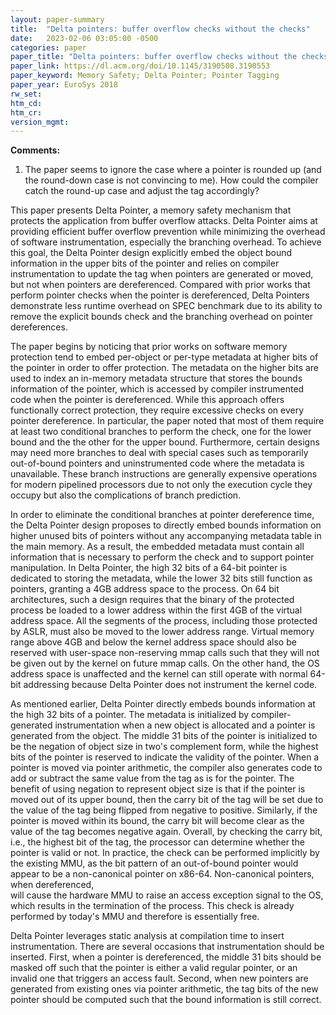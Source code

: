 ```yaml
---
layout: paper-summary
title:  "Delta pointers: buffer overflow checks without the checks"
date:   2023-02-06 03:05:00 -0500
categories: paper
paper_title: "Delta pointers: buffer overflow checks without the checks"
paper_link: https://dl.acm.org/doi/10.1145/3190508.3190553
paper_keyword: Memory Safety; Delta Pointer; Pointer Tagging
paper_year: EuroSys 2018
rw_set:
htm_cd:
htm_cr:
version_mgmt:
---
```


**Comments:**

1. The paper seems to ignore the case where a pointer is rounded up (and the round-down case is not convincing to me).
How could the compiler catch the round-up case and adjust the tag accordingly?

This paper presents Delta Pointer, a memory safety mechanism that protects the application from buffer overflow attacks.
Delta Pointer aims at providing efficient buffer overflow prevention while minimizing the overhead of software 
instrumentation, especially the branching overhead. To achieve this goal, the Delta Pointer design explicitly embed
the object bound information in the upper bits of the pointer and relies on compiler instrumentation to update
the tag when pointers are generated or moved, but not when pointers are dereferenced. Compared with prior works 
that perform pointer checks when the pointer is dereferenced, Delta Pointers demonstrate less runtime overhead 
on SPEC benchmark due to its ability to remove the explicit bounds check and the branching overhead on pointer
dereferences.

The paper begins by noticing that prior works on software memory protection tend to embed per-object or 
per-type metadata at higher bits of the pointer in order to offer protection. The metadata on the higher bits are 
used to index an in-memory metadata structure that stores the bounds information of the pointer, which is accessed 
by compiler instrumented code when the pointer is dereferenced. While this approach offers functionally correct
protection, they require excessive checks on every pointer dereference. In particular, the paper noted that 
most of them require at least two conditional branches to perform the check, one for the lower bound and the 
the other for the upper bound. Furthermore, certain designs may need more branches to deal with special cases 
such as temporarily out-of-bound pointers and uninstrumented code where the metadata is unavailable. 
These branch instructions are generally expensive operations for modern pipelined processors due to not only 
the execution cycle they occupy but also the complications of branch prediction.

In order to eliminate the conditional branches at pointer dereference time, the Delta Pointer design proposes to
directly embed bounds information on higher unused bits of pointers without any accompanying metadata table
in the main memory. As a result, the embedded metadata must contain all information that is necessary to perform
the check and to support pointer manipulation. In Delta Pointer, the high 32 bits of a 64-bit pointer is dedicated
to storing the metadata, while the lower 32 bits still function as pointers, granting a 4GB address space to the
process. On 64 bit architectures, such a design requires that the binary of the protected process be loaded to
a lower address within the first 4GB of the virtual address space. All the segments of the process, including those
protected by ASLR, must also be moved to the lower address range. Virtual memory range above 4GB and below the kernel
address space should also be reserved with user-space non-reserving mmap calls such that they will not be given out
by the kernel on future mmap calls. On the other hand, the OS address space is unaffected and the kernel can still 
operate with normal 64-bit addressing because Delta Pointer does not instrument the kernel code.

As mentioned earlier, Delta Pointer directly embeds bounds information at the high 32 bits of a pointer.
The metadata is initialized by compiler-generated instrumentation when a new object is allocated and a pointer 
is generated from the object.
The middle 31 bits of the pointer is initialized to be the negation of object size in two's complement form,
while the highest bits of the pointer is reserved to indicate the validity of the pointer.
When a pointer is moved via pointer arithmetic, the compiler also generates code to add or subtract the
same value from the tag as is for the pointer.
The benefit of using negation to represent object size is that if the pointer is moved out of its upper bound, then
the carry bit of the tag will be set due to the value of the tag being flipped from negative to positive.
Similarly, if the pointer is moved within its bound, the carry bit will become clear as the value of the tag becomes 
negative again.
Overall, by checking the carry bit, i.e., the highest bit of the tag, the processor can determine whether the pointer
is valid or not. In practice, the check can be performed implicitly by the existing MMU, as the bit pattern of an
out-of-bound pointer would appear to be a non-canonical pointer on x86-64. Non-canonical pointers, when dereferenced,  
will cause the hardware MMU to raise an access exception signal to the OS, which results in the termination of the 
process. This check is already performed by today's MMU and therefore is essentially free.

Delta Pointer leverages static analysis at compilation time to insert instrumentation. There are several occasions
that instrumentation should be inserted. First, when a pointer is dereferenced, the middle 31 bits should be masked off
such that the pointer is either a valid regular pointer, or an invalid one that triggers an access fault.
Second, when new pointers are generated from existing ones via pointer arithmetic, the tag bits of the new pointer 
should be computed such that the bound information is still correct.
